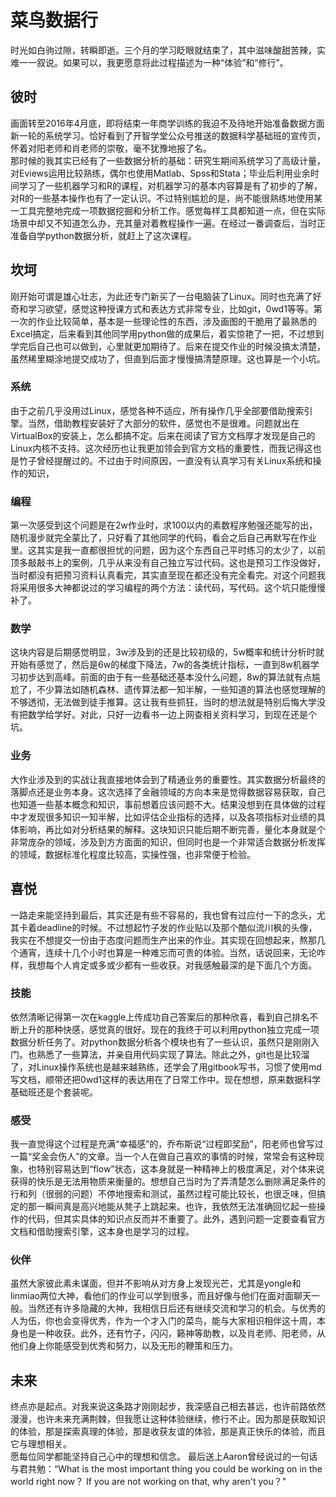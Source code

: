 
# 菜鸟数据行  

时光如白驹过隙，转瞬即逝。三个月的学习眨眼就结束了，其中滋味酸甜苦辣，实难一一叙说。如果可以，我更愿意将此过程描述为一种“体验”和“修行”。

## 彼时
画面转至2016年4月底，即将结束一年商学训练的我迫不及待地开始准备数据方面新一轮的系统学习。恰好看到了开智学堂公众号推送的数据科学基础班的宣传页，怀着对阳老师和肖老师的崇敬，毫不犹豫地报了名。  
那时候的我其实已经有了一些数据分析的基础：研究生期间系统学习了高级计量，对Eviews运用比较熟练，偶尔也使用Matlab、Spss和Stata；毕业后利用业余时间学习了一些机器学习和R的课程，对机器学习的基本内容算是有了初步的了解，对R的一些基本操作也有了一定认识。不过特别尴尬的是，尚不能很熟练地使用某一工具完整地完成一项数据挖掘和分析工作。感觉每样工具都知道一点，但在实际场景中却又不知道怎么办，充其量对着教程操作一遍。在经过一番调查后，当时正准备自学python数据分析，就赶上了这次课程。  

## 坎坷
刚开始可谓是雄心壮志，为此还专门新买了一台电脑装了Linux。同时也充满了好奇和学习欲望，感觉这种授课方式和表达方式非常专业，比如git，0wd1等等。第一次的作业比较简单，基本是一些理论性的东西，涉及画图的干脆用了最熟悉的Excel搞定，后来看到其他同学用python做的成果后，着实惊艳了一把，不过想到学完后自己也可以做到，心里就更加期待了。后来在提交作业的时候没搞太清楚，虽然稀里糊涂地提交成功了，但直到后面才慢慢搞清楚原理。这也算是一个小坑。
### 系统  
由于之前几乎没用过Linux，感觉各种不适应，所有操作几乎全部要借助搜索引擎。当然，借助教程安装好了大部分的软件，感觉也不是很难。问题就出在VirtualBox的安装上，怎么都搞不定。后来在阅读了官方文档厚才发现是自己的Linux内核不支持。这次经历也让我更加领会到官方文档的重要性，而我记得这也是竹子曾经提醒过的。不过由于时间原因，一直没有认真学习有关Linux系统和操作的知识，
### 编程
第一次感受到这个问题是在2w作业时，求100以内的素数程序勉强还能写的出，随机漫步就完全蒙比了，只好看了其他同学的代码，看会之后自己再默写在作业里。这其实是我一直都很担忧的问题，因为这个东西自己平时练习的太少了，以前顶多敲敲书上的案例，几乎从来没有自己独立写过代码。这也是预习工作没做好，当时都没有把预习资料认真看完，其实直至现在都还没有完全看完。对这个问题我将采用很多大神都说过的学习编程的两个方法：读代码，写代码。这个坑只能慢慢补了。
### 数学
这块内容是后期感觉明显，3w涉及到的还是比较初级的，5w概率和统计分析时就开始有感觉了，然后是6w的梯度下降法，7w的各类统计指标，一直到8w机器学习初步达到高峰。前面的由于有一些基础还基本没什么问题，8w的算法就有点尴尬了，不少算法如随机森林、遗传算法都一知半解，一些知道的算法也感觉理解的不够透彻，无法做到徒手推算。这让我有些抓狂，当时的想法就是特别后悔大学没有把数学给学好。对此，只好一边看书一边上网查相关资料学习，到现在还是个坑。
### 业务  
大作业涉及到的实战让我直接地体会到了精通业务的重要性。其实数据分析最终的落脚点还是业务本身。这次选择了金融领域的方向本来是觉得数据容易获取，自己也知道一些基本概念和知识，事前想着应该问题不大。结果没想到在具体做的过程中才发现很多知识一知半解，比如评估企业指标的选择，以及各项指标对业绩的具体影响，再比如对分析结果的解释。这块知识只能后期不断完善，量化本身就是个非常庞杂的领域，涉及到方方面面的知识，但同时也是一个非常适合数据分析发挥的领域，数据标准化程度比较高，实操性强，也非常便于检验。
  
## 喜悦
一路走来能坚持到最后，其实还是有些不容易的，我也曾有过应付一下的念头，尤其卡着deadline的时候。不过想起竹子发的作业贴以及那个酷似流川枫的头像，我实在不想提交一份由于态度问题而生产出来的作业。其实现在回想起来，熬那几个通宵，连续十几个小时也算是一种难忘而可贵的体验。当然，话说回来，无论咋样，我想每个人肯定或多或少都有一些收获。对我感触最深的是下面几个方面。
### 技能
依然清晰记得第一次在kaggle上传成功自己答案后的那种欣喜，看到自己排名不断上升的那种快感，感觉真的很好。现在的我终于可以利用python独立完成一项数据分析任务了。对python数据分析各个模块也有了一些认识，虽然只是刚刚入门。也熟悉了一些算法，并亲自用代码实现了算法。除此之外，git也是比较溜了，对Linux操作系统也是越来越熟练，还学会了用gitbook写书，习惯了使用md写文档，顺带还把0wd1这样的表达用在了日常工作中。现在想想，原来数据科学基础班还是个套装呢。
### 感受
我一直觉得这个过程是充满“幸福感”的，乔布斯说“过程即奖励”，阳老师也曾写过一篇“奖金会伤人”的文章。当一个人在做自己喜欢的事情的时候，常常会有这种现象，也特别容易达到“flow”状态，这本身就是一种精神上的极度满足，对个体来说获得的快乐是无法用物质来衡量的。想想自己当时为了弄清楚怎么删除满足条件的行和列（很弱的问题）不停地搜索和测试，虽然过程可能比较长，也很乏味，但搞定的那一瞬间真是高兴地能从凳子上跳起来。也许，我依然无法准确回忆起一些操作的代码，但其实具体的知识点反而并不重要了。此外，遇到问题一定要查看官方文档和借助搜索引擎，这本身也是学习的过程。
### 伙伴
虽然大家彼此素未谋面，但并不影响从对方身上发现光芒，尤其是yongle和linmiao两位大神，看他们的作业可以学到很多，而且好像与他们在面对面聊天一般。当然还有许多隐藏的大神，我相信日后还有继续交流和学习的机会。与优秀的人为伍，你也会变得优秀，作为一个才入门的菜鸟，能与大家相识相伴这十周，本身也是一种收获。此外，还有竹子，闪闪，籁神等助教，以及肖老师、阳老师，从他们身上你能感受到优秀和努力，以及无形的鞭策和压力。

## 未来
终点亦是起点。对我来说这条路才刚刚起步，我深感自己相去甚远，也许前路依然漫漫，也许未来充满荆棘，但我愿让这种体验继续，修行不止。因为那是获取知识的体验，那是探索真理的体验，那是收获友谊的体验，那是真正快乐的体验，而且它与理想相关。  
愿每位同学都能坚持自己心中的理想和信念。
最后送上Aaron曾经说过的一句话与君共勉：“What is the most important thing you could be working on in the world right now？ If you are not working on that, why aren't you？"  


```python

```
